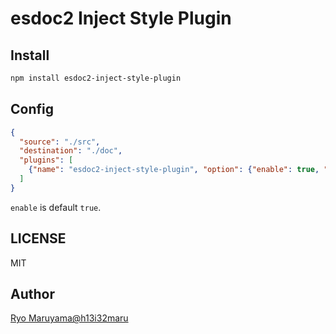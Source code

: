 # esdoc2 Inject Style Plugin
## Install
```bash
npm install esdoc2-inject-style-plugin
```

## Config
```json
{
  "source": "./src",
  "destination": "./doc",
  "plugins": [
    {"name": "esdoc2-inject-style-plugin", "option": {"enable": true, "styles": ["./foo.css"]}}
  ]
}
```

`enable` is default `true`.

## LICENSE
MIT

## Author
[Ryo Maruyama@h13i32maru](https://github.com/h13i32maru)
